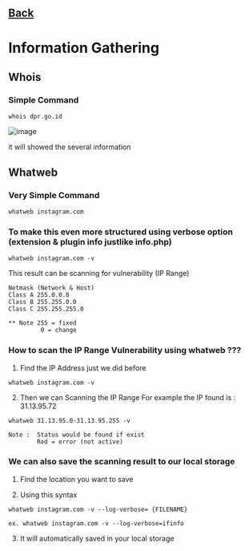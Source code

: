 ## [Back](https://github.com/kokurate/MyProgress/blob/main/From%20Python%20Project%20Youtube/introduction.md)


# Information Gathering

## Whois
### Simple Command 
```
whois dpr.go.id

```
![image](https://user-images.githubusercontent.com/85746411/217159090-7a4970fa-5b2e-49b7-9114-5c46cc046e23.png)

it will showed the several information


## Whatweb
### Very Simple Command
```
whatweb instagram.com
```

### To make this even more structured using verbose option (extension & plugin info justlike info.php)
```
whatweb instagram.com -v
```
This result can be scanning for vulnerability (IP Range)
```
Netmask (Network & Host)
Class A 255.0.0.0
Class B 255.255.0.0
Class C 255.255.255.0

** Note 255 = fixed
         0 = change
```

### How to scan the IP Range Vulnerability using whatweb ???

1. Find the IP Address just we did before
```
whatweb instagram.com -v
```

2. Then we can Scanning the IP Range
   For example the IP found is : 31.13.95.72
```
whatweb 31.13.95.0-31.13.95.255 -v

Note :  Status would be found if exist
        Red = error (not active)
```

### We can also save the scanning result to our local storage
1. Find the location you want to save

2. Using this syntax
```
whatweb instagram.com -v --log-verbose= {FILENAME}

ex. whatweb instagram.com -v --log-verbose=ifinfo
```

3. It will automatically saved in your local storage



